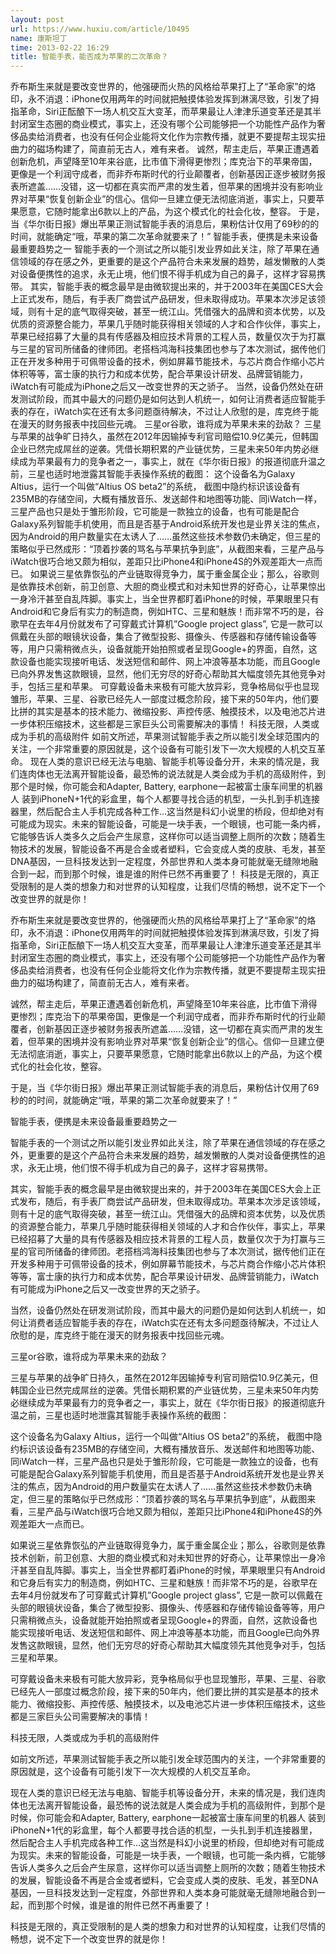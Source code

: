 ```yaml
---
layout: post
url: https://www.huxiu.com/article/10495
name: 康斯坦丁
time: 2013-02-22 16:29
title: 智能手表，能否成为苹果的二次革命？
---
```

乔布斯生来就是要改变世界的，他强硬而火热的风格给苹果打上了“革命家”的烙印，永不消退：iPhone仅用两年的时间就把触摸体验发挥到淋漓尽致，引发了拇指革命，Siri正酝酿下一场人机交互大变革，而苹果最让人津津乐道变革还是其半封闭室生态圈的商业模式，事实上，还没有哪个公司能够把一个功能性产品作为奢侈品卖给消费者，也没有任何企业能将文化作为宗教传播，就更不要提帮主现实扭曲力的磁场构建了，简直前无古人，难有来者。 诚然，帮主走后，苹果正遭遇着创新危机，声望降至10年来谷底，比市值下滑得更惨烈；库克治下的苹果帝国，更像是一个利润守成者，而非乔布斯时代的行业颠覆者，创新基因正逐步被财务报表所遮盖……没错，这一切都在真实而严肃的发生着，但苹果的困境并没有影响业界对苹果“恢复创新企业”的信心。信仰一旦建立便无法彻底消逝，事实上，只要苹果愿意，它随时能拿出6款以上的产品，为这个模式化的社会化妆，整容。 于是，当《华尔街日报》爆出苹果正测试智能手表的消息后，果粉估计仅用了69秒的的时间，就能确定“哦，苹果的第二次革命就要来了！” 智能手表，便携是未来设备最重要趋势之一 智能手表的一个测试之所以能引发业界如此关注，除了苹果在通信领域的存在感之外，更重要的是这个产品符合未来发展的趋势，越发懒散的人类对设备便携性的追求，永无止境，他们恨不得手机成为自己的鼻子，这样才容易携带。 其实，智能手表的概念最早是由微软提出来的，并于2003年在美国CES大会上正式发布，随后，有手表厂商尝试产品研发，但未取得成功。苹果本次涉足该领域，则有十足的底气取得突破，甚至一统江山。凭借强大的品牌和资本优势，以及优质的资源整合能力，苹果几乎随时能获得相关领域的人才和合作伙伴，事实上，苹果已经招募了大量的具有传感器及相应技术背景的工程人员，数量仅次于为打赢与三星的官司所储备的律师团。老搭档鸿海科技集团也参与了本次测试，据传他们正在开发多种用于可佩带设备的技术，例如屏幕节能技术，与芯片商合作缩小芯片体积等等，富士康的执行力和成本优势，配合苹果设计研发、品牌营销能力，iWatch有可能成为iPhone之后又一改变世界的天之骄子。 当然，设备仍然处在研发测试阶段，而其中最大的问题仍是如何达到人机统一，如何让消费者适应智能手表的存在，iWatch实在还有太多问题亟待解决，不过让人欣慰的是，库克终于能在漫天的财务报表中找回些元魂。 三星or谷歌，谁将成为苹果未来的劲敌？ 三星与苹果的战争旷日持久，虽然在2012年因输掉专利官司赔偿10.9亿美元，但韩国企业已然完成屌丝的逆袭。凭借长期积累的产业链优势，三星未来50年内势必继续成为苹果最有力的竞争者之一，事实上，就在《华尔街日报》的报道彻底升温之前，三星也适时地泄露其智能手表操作系统的截图： 这个设备名为Galaxy Altius，运行一个叫做“Altius OS beta2”的系统， 截图中隐约标识该设备有235MB的存储空间，大概有播放音乐、发送邮件和地图等功能、同iWatch一样，三星产品也只是处于雏形阶段，它可能是一款独立的设备，也有可能是配合Galaxy系列智能手机使用，而且是否基于Android系统开发也是业界关注的焦点，因为Android的用户数量实在太诱人了……虽然这些技术参数仍未确定，但三星的策略似乎已然成形：“顶着抄袭的骂名与苹果抗争到底”，从截图来看，三星产品与iWatch很巧合地又颇为相似，差距只比iPhone4和iPhone4S的外观差距大一点而已。 如果说三星依靠恢弘的产业链取得竞争力，属于重金属企业；那么，谷歌则是依靠技术创新，前卫创意、大胆的商业模式和对未知世界的好奇心，让苹果惊出一身冷汗甚至自乱阵脚。事实上，当全世界都盯着iPhone的时候，苹果眼里只有Android和它身后有实力的制造商，例如HTC、三星和魅族！而非常不巧的是，谷歌早在去年4月份就发布了可穿戴式计算机”Google project glass”, 它是一款可以佩戴在头部的眼镜状设备，集合了微型投影、摄像头、传感器和存储传输设备等等，用户只需稍微点头，设备就能开始拍照或者呈现Google+的界面，自然，这款设备也能实现接听电话、发送短信和邮件、网上冲浪等基本功能，而且Google已向外界发售这款眼镜，显然，他们无穷尽的好奇心帮助其大幅度领先其他竞争对手，包括三星和苹果。 可穿戴设备未来极有可能大放异彩，竞争格局似乎也显现雏形，苹果、三星、谷歌已经先人一部度过概念阶段，接下来的50年内，他们要比拼的其实是基本的技术能力、微缩投影、声控传感、触摸技术，以及电池芯片进一步体积压缩技术，这些都是三家巨头公司需要解决的事情！ 科技无限，人类或成为手机的高级附件 如前文所述，苹果测试智能手表之所以能引发全球范围内的关注，一个非常重要的原因就是，这个设备有可能引发下一次大规模的人机交互革命。 现在人类的意识已经无法与电脑、智能手机等设备分开，未来的情况是，我们连肉体也无法离开智能设备，最恐怖的说法就是人类会成为手机的高级附件，到那个是时候，你可能会和Adapter, Battery, earphone一起被富士康车间里的机器人 装到iPhoneN+1代的彩盒里，每个人都要寻找合适的机型，一头扎到手机连接器里，然后配合主人手机完成各种工作…这当然是科幻小说里的桥段，但却绝对有可能成为现实。未来的智能设备，可能是一块手表，一个眼镜，也可能一条内裤，它能够告诉人类多久之后会产生尿意，这样你可以适当调整上厕所的次数；随着生物技术的发展，智能设备不再是合金或者塑料，它会变成人类的皮肤、毛发，甚至DNA基因，一旦科技发达到一定程度，外部世界和人类本身可能就毫无缝隙地融合到一起，而到那个时候，谁是谁的附件已然不再重要了！ 科技是无限的，真正受限制的是人类的想象力和对世界的认知程度，让我们尽情的畅想，说不定下一个改变世界的就是你！

乔布斯生来就是要改变世界的，他强硬而火热的风格给苹果打上了“革命家”的烙印，永不消退：iPhone仅用两年的时间就把触摸体验发挥到淋漓尽致，引发了拇指革命，Siri正酝酿下一场人机交互大变革，而苹果最让人津津乐道变革还是其半封闭室生态圈的商业模式，事实上，还没有哪个公司能够把一个功能性产品作为奢侈品卖给消费者，也没有任何企业能将文化作为宗教传播，就更不要提帮主现实扭曲力的磁场构建了，简直前无古人，难有来者。

诚然，帮主走后，苹果正遭遇着创新危机，声望降至10年来谷底，比市值下滑得更惨烈；库克治下的苹果帝国，更像是一个利润守成者，而非乔布斯时代的行业颠覆者，创新基因正逐步被财务报表所遮盖……没错，这一切都在真实而严肃的发生着，但苹果的困境并没有影响业界对苹果“恢复创新企业”的信心。信仰一旦建立便无法彻底消逝，事实上，只要苹果愿意，它随时能拿出6款以上的产品，为这个模式化的社会化妆，整容。

于是，当《华尔街日报》爆出苹果正测试智能手表的消息后，果粉估计仅用了69秒的的时间，就能确定“哦，苹果的第二次革命就要来了！”

智能手表，便携是未来设备最重要趋势之一

智能手表的一个测试之所以能引发业界如此关注，除了苹果在通信领域的存在感之外，更重要的是这个产品符合未来发展的趋势，越发懒散的人类对设备便携性的追求，永无止境，他们恨不得手机成为自己的鼻子，这样才容易携带。

其实，智能手表的概念最早是由微软提出来的，并于2003年在美国CES大会上正式发布，随后，有手表厂商尝试产品研发，但未取得成功。苹果本次涉足该领域，则有十足的底气取得突破，甚至一统江山。凭借强大的品牌和资本优势，以及优质的资源整合能力，苹果几乎随时能获得相关领域的人才和合作伙伴，事实上，苹果已经招募了大量的具有传感器及相应技术背景的工程人员，数量仅次于为打赢与三星的官司所储备的律师团。老搭档鸿海科技集团也参与了本次测试，据传他们正在开发多种用于可佩带设备的技术，例如屏幕节能技术，与芯片商合作缩小芯片体积等等，富士康的执行力和成本优势，配合苹果设计研发、品牌营销能力，iWatch有可能成为iPhone之后又一改变世界的天之骄子。

当然，设备仍然处在研发测试阶段，而其中最大的问题仍是如何达到人机统一，如何让消费者适应智能手表的存在，iWatch实在还有太多问题亟待解决，不过让人欣慰的是，库克终于能在漫天的财务报表中找回些元魂。

三星or谷歌，谁将成为苹果未来的劲敌？

三星与苹果的战争旷日持久，虽然在2012年因输掉专利官司赔偿10.9亿美元，但韩国企业已然完成屌丝的逆袭。凭借长期积累的产业链优势，三星未来50年内势必继续成为苹果最有力的竞争者之一，事实上，就在《华尔街日报》的报道彻底升温之前，三星也适时地泄露其智能手表操作系统的截图：

这个设备名为Galaxy Altius，运行一个叫做“Altius OS beta2”的系统， 截图中隐约标识该设备有235MB的存储空间，大概有播放音乐、发送邮件和地图等功能、同iWatch一样，三星产品也只是处于雏形阶段，它可能是一款独立的设备，也有可能是配合Galaxy系列智能手机使用，而且是否基于Android系统开发也是业界关注的焦点，因为Android的用户数量实在太诱人了……虽然这些技术参数仍未确定，但三星的策略似乎已然成形：“顶着抄袭的骂名与苹果抗争到底”，从截图来看，三星产品与iWatch很巧合地又颇为相似，差距只比iPhone4和iPhone4S的外观差距大一点而已。

如果说三星依靠恢弘的产业链取得竞争力，属于重金属企业；那么，谷歌则是依靠技术创新，前卫创意、大胆的商业模式和对未知世界的好奇心，让苹果惊出一身冷汗甚至自乱阵脚。事实上，当全世界都盯着iPhone的时候，苹果眼里只有Android和它身后有实力的制造商，例如HTC、三星和魅族！而非常不巧的是，谷歌早在去年4月份就发布了可穿戴式计算机”Google project glass”, 它是一款可以佩戴在头部的眼镜状设备，集合了微型投影、摄像头、传感器和存储传输设备等等，用户只需稍微点头，设备就能开始拍照或者呈现Google+的界面，自然，这款设备也能实现接听电话、发送短信和邮件、网上冲浪等基本功能，而且Google已向外界发售这款眼镜，显然，他们无穷尽的好奇心帮助其大幅度领先其他竞争对手，包括三星和苹果。

可穿戴设备未来极有可能大放异彩，竞争格局似乎也显现雏形，苹果、三星、谷歌已经先人一部度过概念阶段，接下来的50年内，他们要比拼的其实是基本的技术能力、微缩投影、声控传感、触摸技术，以及电池芯片进一步体积压缩技术，这些都是三家巨头公司需要解决的事情！

科技无限，人类或成为手机的高级附件

如前文所述，苹果测试智能手表之所以能引发全球范围内的关注，一个非常重要的原因就是，这个设备有可能引发下一次大规模的人机交互革命。

现在人类的意识已经无法与电脑、智能手机等设备分开，未来的情况是，我们连肉体也无法离开智能设备，最恐怖的说法就是人类会成为手机的高级附件，到那个是时候，你可能会和Adapter, Battery, earphone一起被富士康车间里的机器人 装到iPhoneN+1代的彩盒里，每个人都要寻找合适的机型，一头扎到手机连接器里，然后配合主人手机完成各种工作…这当然是科幻小说里的桥段，但却绝对有可能成为现实。未来的智能设备，可能是一块手表，一个眼镜，也可能一条内裤，它能够告诉人类多久之后会产生尿意，这样你可以适当调整上厕所的次数；随着生物技术的发展，智能设备不再是合金或者塑料，它会变成人类的皮肤、毛发，甚至DNA基因，一旦科技发达到一定程度，外部世界和人类本身可能就毫无缝隙地融合到一起，而到那个时候，谁是谁的附件已然不再重要了！

科技是无限的，真正受限制的是人类的想象力和对世界的认知程度，让我们尽情的畅想，说不定下一个改变世界的就是你！

